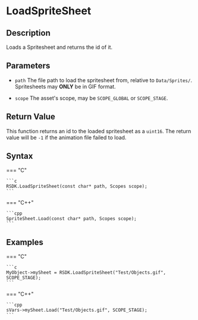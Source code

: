# LoadSpriteSheet

## Description
Loads a Spritesheet and returns the id of it.

## Parameters

- `path`
The file path to load the spritesheet from, relative to `Data/Sprites/`. Spritesheets may **ONLY** be in GIF format.

- `scope`
The asset's scope, may be `SCOPE_GLOBAL` or `SCOPE_STAGE`.

## Return Value
This function returns an id to the loaded spritesheet as a `uint16`. The return value will be `-1` if the animation file failed to load.

## Syntax
=== "C"

	```c
	RSDK.LoadSpriteSheet(const char* path, Scopes scope);
	```

=== "C++"

	```cpp
	SpriteSheet.Load(const char* path, Scopes scope);
	```

## Examples
=== "C"

	```c
	MyObject->mySheet = RSDK.LoadSpriteSheet("Test/Objects.gif", SCOPE_STAGE);
	```

=== "C++"

	```cpp
	sVars->mySheet.Load("Test/Objects.gif", SCOPE_STAGE);
	```